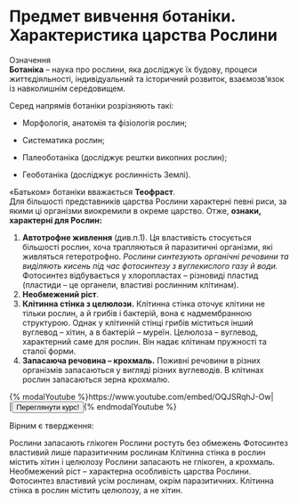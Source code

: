 Предмет вивчення ботаніки. Характеристика царства Рослини
==========================================================


<div class="eoz-wrap">
<span class="eoz">Означення</span>
<div class="eoz-text">
<b>Ботанiка</b> – наука про рослини, яка дослiджує їх будову, процеси
життєдiяльностi, iндивiдуальний та iсторичний розвиток, взаємозв’язок iз навколишнiм середовищем.
</div>
</div>

Серед напрямів ботаніки розрізняють такі:

-   Морфологія, анатомія та фізіологія рослин;

-   Систематика рослин;

-   Палеоботаніка (досліджує рештки викопних рослин);

-   Геоботаніка (досліджує рослинність Землі).

«Батьком» ботаніки вважається **Теофраст**.<br/>
Для більшості представників царства Рослини характерні певні риси, за
якими ці організми виокремили в окреме царство. Отже, **ознаки,
характерні для Рослин:**

1.  **Автотрофне живлення** (див.п.1). Ця властивість стосується більшості рослин, хоча
    трапляються й паразитичні організми, які живляться гетеротрофно.
    *Рослини синтезують органічні речовини та виділяють кисень під час
    фотосинтезу з вуглекислого газу й води.* Фотосинтез відбувається у
    хлоропластах – різновиді пластид (пластиди – це органели, властиві
    рослинним клітинам).
2.  **Необмежений ріст**.
3.  **Клітинна стінка з целюлози.** Клітинна стінка оточує клітини не тільки рослин, а й грибів і
    бактерій, вона є надмембранною структурою. Однак у клітинній стінці
    грибів міститься інший вуглевод – хітин, а в бактерій – муреїн.
    Целюлоза – вуглевод, характерний саме для рослин. Він надає клітинам
    пружності та сталої форми.
4.  **Запасаюча речовина – крохмаль.** Поживні речовини в різних організмів запасаються у вигляді різних
    вуглеводів. В клітинах рослин запасаються зерна крохмалю.

<div>
{% modalYoutube %}https://www.youtube.com/embed/OQJSRqhJ-Ow|
<div class="popup" style="background-image: url('https://cdn.rawgit.com/chudaol/ed-era-book-biology/master/1/bio2.png');">
  <div id="youtube-logo">
  </div>
</div>
|<a href="https://study.ed-era.com/courses/EdEra/B101/03.11.2014/about"><button class="but">Переглянути курс!</button></a>{% endmodalYoutube %}
</div>




<quiz correctLabel="correct!" incorrectLabel="incorrect!" checkLabel="check ansert">
    <question text="">
        <p>Вірним є твердження:</p>
        <answer>Рослини запасають глікоген</answer>
        <answer correct>Рослини ростуть без обмежень </answer>
        <answer>Фотосинтез властивий лише паразитичним рослинам</answer>
        <answer>Клітинна стінка в рослин містить хітин і целюлозу</answer>
    <explanation>
    Рослини запасають не глікоген, а крохмаль. Необмежений ріст – характерна особливість царства Рослини. Фотосинтез властивий усім рослинам, окрім паразитичних. Клітинна стінка в рослин містить целюлозу, а не хітин.</explanation>
    </question>
</quiz>
